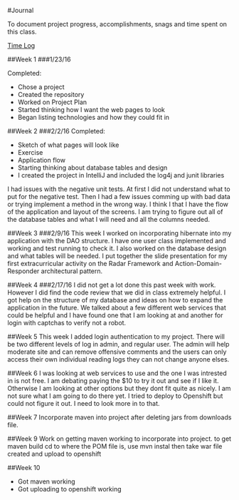 #Journal

To document project progress, accomplishments, snags and time spent on this class.

[Time Log](TimeLog.md)

##Week 1
###1/23/16

Completed:
* Chose a project 
* Created the repository
* Worked on Project Plan
* Started thinking how I want the web pages to look 
* Began listing technologies and how they could fit in


##Week 2
###2/2/16
Completed:
* Sketch of what pages will look like
* Exercise
* Application flow
* Starting thinking about database tables and design
* I created the project in IntelliJ and included the log4j and junit libraries

I had issues with the negative unit tests.  At first I did not understand what to put for the negative test.  Then I had a few issues comming up with bad data or trying implement a method in the wrong way.  I think I that I have the flow of the application and layout of the screens.  I am trying to figure out all of the database tables and what I will need and all the columns needed.


##Week 3
###2/9/16
This week I worked on incorporating hibernate into my application with the DAO structure.  I have one user class implemented and working and test running to check it.  I also worked on the database design and what tables will be needed.  I put together the slide presentation for my first extracurricular activity on the Radar Framework and Action-Domain-Responder architectural pattern.


##Week 4
###2/17/16
I did not get a lot done this past week with work.  However I did find the code review that we did in class extremely helpful.  I got help on the structure of my database and ideas on how to expand the application in the future.  We talked about a few different web services that could be helpful and I have found one that I am looking at and another for login with captchas to verify not a robot.  

##Week 5
This week I added login authentication to my project.  There will be two different levels of log in admin, and regular user.  The admin will help moderate site and can remove offensive comments and the users can only access their own individual reading logs they can not change anyone elses.

##Week 6
I was looking at web services to use and the one I was intrested in is not free.  I am debating paying the $10 to try it out and see if I like it.  Otherwise I am looking at other options but they dont fit quite as nicely. I am not sure what I am going to do there yet.  I tried to deploy to Openshift but could not figure it out.  I need to look more in to that.

##Week 7
Incorporate maven into project after deleting jars from downloads file.


##Week 9
Work on getting maven working to incorporate into project.
to get maven build cd to where the POM file is, use mvn instal then take war file created and upload to openshift

##Week 10
* Got maven working
* Got uploading to openshift working